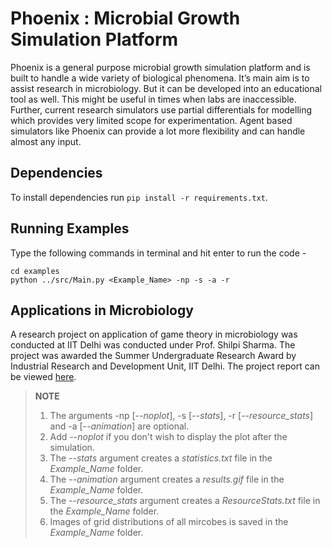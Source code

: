 # Phoenix : Microbial Growth Simulation Platform
Phoenix is a general purpose microbial growth simulation platform and is built to handle a wide variety of biological phenomena. It’s main aim is to assist research in microbiology. But it can be developed into an educational tool as well. This might be useful in times when labs are inaccessible. Further, current research simulators use partial differentials for modelling which provides very limited scope for experimentation. Agent based simulators like Phoenix can provide a lot more flexibility and can handle almost any input.<br>

## Dependencies

To install dependencies run ```pip install -r requirements.txt```.

## Running Examples
Type the following commands in terminal and hit enter to run the code -

	cd examples
	python ../src/Main.py <Example_Name> -np -s -a -r

## Applications in Microbiology
A research project on application of game theory in microbiology was conducted at IIT Delhi was conducted under Prof. Shilpi Sharma. The project was awarded the Summer Undergraduate Research Award by Industrial Research and Development Unit, IIT Delhi. The project report can be viewed [here](https://drive.google.com/file/d/1Ls-RquYyFnVNwH7KZihNbkhcwbQtDmGw/view?usp=sharing).

> **NOTE** <br>
>1. The arguments -np [*--noplot*], -s [*--stats*], -r [*--resource_stats*] and -a [*--animation*] are optional.
>2. Add *--noplot* if you don't wish to display the plot after the simulation. 
>3. The *--stats* argument creates a *statistics.txt* file in the *Example_Name* folder.
>4. The *--animation* argument creates a *results.gif* file in the *Example_Name* folder.
>5. The *--resource_stats* argument creates a *ResourceStats.txt* file in the *Example_Name* folder.
>6. Images of grid distributions of all mircobes is saved in the *Example_Name* folder.
